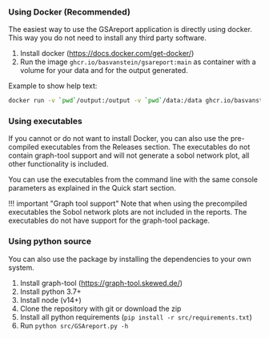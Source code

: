 
### Using Docker (Recommended)
The easiest way to use the GSAreport application is directly using docker. This way you do not need to install any third party software.

1. Install docker (https://docs.docker.com/get-docker/)
2. Run the image `ghcr.io/basvanstein/gsareport:main` as container with a volume for your data and for the output generated.

Example to show help text:  

```zsh
docker run -v `pwd`/output:/output -v `pwd`/data:/data ghcr.io/basvanstein/gsareport:main -h
```

### Using executables
If you cannot or do not want to install Docker, you can also use the pre-compiled executables from the Releases section.
The executables do not contain graph-tool support and will not generate a sobol network plot, all other functionality is included. 

You can use the executables from the command line with the same console parameters as explained in the Quick start section.

!!! important "Graph tool support"
    Note that when using the precompiled executables the Sobol network plots are not included in the reports. 
    The executables do not have support for the graph-tool package. 

### Using python source
You can also use the package by installing the dependencies to your own system.

1. Install graph-tool (https://graph-tool.skewed.de/)
2. Install python 3.7+
3. Install node (v14+)
4. Clone the repository with git or download the zip
5. Install all python requirements (`pip install -r src/requirements.txt`)
6. Run `python src/GSAreport.py -h`
